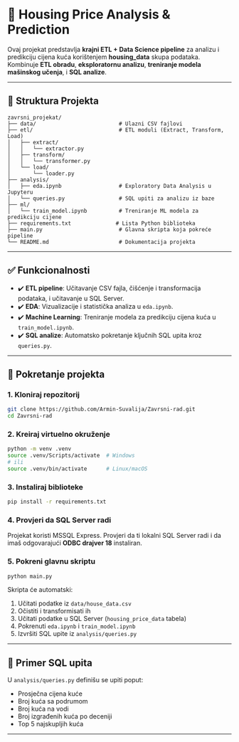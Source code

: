 # 🏡 Housing Price Analysis & Prediction

Ovaj projekat predstavlja **krajni ETL + Data Science pipeline** za analizu i predikciju cijena kuća korištenjem **housing\_data** skupa podataka. Kombinuje **ETL obradu**, **eksploratornu analizu**, **treniranje modela mašinskog učenja**, i **SQL analize**.

---

## 📁 Struktura Projekta

```
zavrsni_projekat/
├── data/                          # Ulazni CSV fajlovi
├── etl/                           # ETL moduli (Extract, Transform, Load)
│   ├── extract/
│   │   └── extractor.py
│   ├── transform/
│   │   └── transformer.py
│   └── load/
│       └── loader.py
├── analysis/                      
│   ├── eda.ipynb                  # Exploratory Data Analysis u Jupyteru
│   └── queries.py                 # SQL upiti za analizu iz baze
├── ml/                            
│   └── train_model.ipynb          # Treniranje ML modela za predikciju cijene
├── requirements.txt              # Lista Python biblioteka
├── main.py                        # Glavna skripta koja pokreće pipeline
└── README.md                      # Dokumentacija projekta
```

---

## ✅ Funkcionalnosti

- ✔️ **ETL pipeline**: Učitavanje CSV fajla, čišćenje i transformacija podataka, i učitavanje u SQL Server.
- ✔️ **EDA**: Vizualizacije i statistička analiza u `eda.ipynb`.
- ✔️ **Machine Learning**: Treniranje modela za predikciju cijena kuća u `train_model.ipynb`.
- ✔️ **SQL analize**: Automatsko pokretanje ključnih SQL upita kroz `queries.py`.

---

## 🚀 Pokretanje projekta

### 1. Kloniraj repozitorij

```bash
git clone https://github.com/Armin-Suvalija/Zavrsni-rad.git
cd Zavrsni-rad
```

### 2. Kreiraj virtuelno okruženje

```bash
python -m venv .venv
source .venv/Scripts/activate  # Windows
# ili
source .venv/bin/activate      # Linux/macOS
```

### 3. Instaliraj biblioteke

```bash
pip install -r requirements.txt
```

### 4. Provjeri da SQL Server radi

Projekat koristi MSSQL Express. Provjeri da ti lokalni SQL Server radi i da imaš odgovarajući **ODBC drajver 18** instaliran.

### 5. Pokreni glavnu skriptu

```bash
python main.py
```

Skripta će automatski:

1. Učitati podatke iz `data/house_data.csv`
2. Očistiti i transformisati ih
3. Učitati podatke u SQL Server (`housing_price_data` tabela)
4. Pokrenuti `eda.ipynb` i `train_model.ipynb`
5. Izvršiti SQL upite iz `analysis/queries.py`

---

## 🧪 Primer SQL upita

U `analysis/queries.py` definišu se upiti poput:

- Prosječna cijena kuće
- Broj kuća sa podrumom
- Broj kuća na vodi
- Broj izgrađenih kuća po deceniji
- Top 5 najskupljih kuća

---
